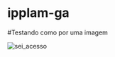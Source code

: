 # ipplam-ga

#Testando como por uma imagem


![sei_acesso](https://user-images.githubusercontent.com/92928361/138299108-39cfaa72-8638-492f-879a-af89b2599e31.gif)
